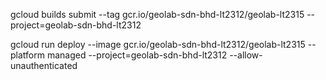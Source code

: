 gcloud builds submit --tag gcr.io/geolab-sdn-bhd-lt2312/geolab-lt2315  --project=geolab-sdn-bhd-lt2312

gcloud run deploy --image gcr.io/geolab-sdn-bhd-lt2312/geolab-lt2315 --platform managed  --project=geolab-sdn-bhd-lt2312 --allow-unauthenticated